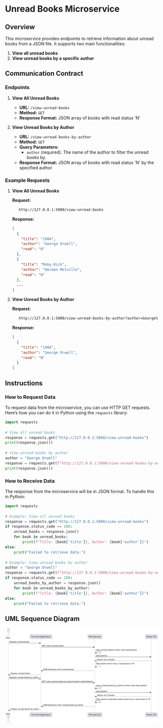 # Unread Books Microservice

## Overview

This microservice provides endpoints to retrieve information about unread books from a JSON file. It supports two main functionalities:

1. **View all unread books**
2. **View unread books by a specific author**

## Communication Contract

### Endpoints

1. **View All Unread Books**
   - **URL:** `/view-unread-books`
   - **Method:** `GET`
   - **Response Format:** JSON array of books with read status 'N'

2. **View Unread Books by Author**
   - **URL:** `/view-unread-books-by-author`
   - **Method:** `GET`
   - **Query Parameters:**
     - `author` (required): The name of the author to filter the unread books by.
   - **Response Format:** JSON array of books with read status 'N' by the specified author

### Example Requests

1. **View All Unread Books**

   **Request:**
   ```bash
      http://127.0.0.1:5000/view-unread-books
   ```

   **Response:**
   ```json
   [
     {
       "title": "1984",
       "author": "George Orwell",
       "read": "N"
     },
     {
       "title": "Moby-Dick",
       "author": "Herman Melville",
       "read": "N"
     },
     ...
   ]
   ```

2. **View Unread Books by Author**

   **Request:**
   ```bash
      http://127.0.0.1:5000/view-unread-books-by-author?author=George%20Orwell
   ```

   **Response:**
   ```json
   [
     {
       "title": "1984",
       "author": "George Orwell",
       "read": "N"
     }
   ]
   ```

## Instructions

### How to Request Data

To request data from the microservice, you can use HTTP GET requests. Here’s how you can do it in Python using the `requests` library:

```python
import requests

# View all unread books
response = requests.get("http://127.0.0.1:5000/view-unread-books")
print(response.json())

# View unread books by author
author = "George Orwell"
response = requests.get(f"http://127.0.0.1:5000/view-unread-books-by-author?author={author}")
print(response.json())
```

### How to Receive Data

The response from the microservice will be in JSON format. To handle this in Python:

```python
import requests

# Example: View all unread books
response = requests.get("http://127.0.0.1:5000/view-unread-books")
if response.status_code == 200:
    unread_books = response.json()
    for book in unread_books:
        print(f"Title: {book['title']}, Author: {book['author']}")
else:
    print("Failed to retrieve data.")

# Example: View unread books by author
author = "George Orwell"
response = requests.get(f"http://127.0.0.1:5000/view-unread-books-by-author?author={author}")
if response.status_code == 200:
    unread_books_by_author = response.json()
    for book in unread_books_by_author:
        print(f"Title: {book['title']}, Author: {book['author']}")
else:
    print("Failed to retrieve data.")
```

## UML Sequence Diagram

![uml sequence diagram](UML-Sequence-Diagram-Microservice-A.png) 
